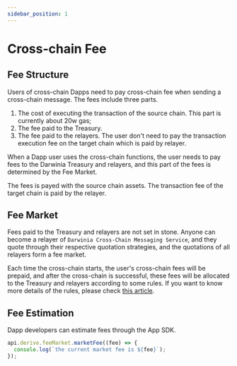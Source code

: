 ```yaml
---
sidebar_position: 1
---
```


# Cross-chain Fee

## Fee Structure

Users of cross-chain Dapps need to pay cross-chain fee when sending a cross-chain message. The fees include three parts.

1. The cost of executing the transaction of the source chain. This part is currently about 20w gas; 
2. The fee paid to the Treasury. 
3. The fee paid to the relayers. The user don't need to pay the transaction execution fee on the target chain which is paid by relayer.

When a Dapp user uses the cross-chain functions, the user needs to pay fees to the Darwinia Treasury and relayers, and this part of the fees is determined by the Fee Market.

The fees is payed with the source chain assets. The transaction fee of the target chain is paid by the relayer.

## Fee Market

Fees paid to the Treasury and relayers are not set in stone. Anyone can become a relayer of `Darwinia Cross-Chain Messaging Service`, and they quote through their respective quotation strategies, and the quotations of all relayers form a fee market.

Each time the cross-chain starts, the user's cross-chain fees will be prepaid, and after the cross-chain is successful, these fees will be allocated to the Treasury and relayers according to some rules. If you want to know more details of the rules, please check [this article](https://github.com/darwinia-network/darwinia-common/blob/main/frame/fee-market/README.md).

## Fee Estimation

Dapp developers can estimate fees through the App SDK.

 ```javascript
 api.derive.feeMarket.marketFee((fee) => {
   console.log(`the current market fee is ${fee}`);
 });
 ```

